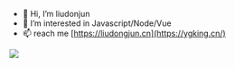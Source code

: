 - 👋 Hi, I’m liudonjun
- 👀 I’m interested in Javascript/Node/Vue
- 📫 reach me [https://liudongjun.cn](https://ygking.cn/)

![](https://github-readme-stats.vercel.app/api?username=liudonjun)
